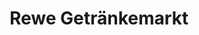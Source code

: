 ---
title: "Rewe Getränkemarkt"
url: /hannover/rewe-getraenkemarkt-wittenberger-strasse/
shop: Getränke
---